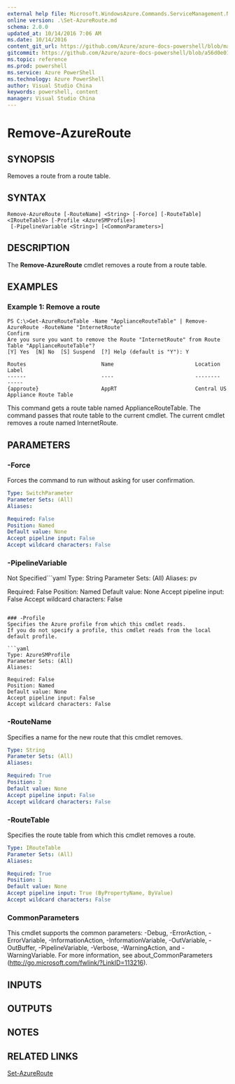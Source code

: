 ```yaml
---
external help file: Microsoft.WindowsAzure.Commands.ServiceManagement.Network.dll-Help.xml
online version: .\Set-AzureRoute.md
schema: 2.0.0
updated_at: 10/14/2016 7:06 AM
ms.date: 10/14/2016
content_git_url: https://github.com/Azure/azure-docs-powershell/blob/master/azureps-cmdlets-docs/ServiceManagement/Azure.Networking/v2.0/CmdletMDs/Remove-AzureRoute.md
gitcommit: https://github.com/Azure/azure-docs-powershell/blob/a56d0e01e65c2c33aa2af13dd29addc94ead6e88/azureps-cmdlets-docs/ServiceManagement/Azure.Networking/v2.0/CmdletMDs/Remove-AzureRoute.md
ms.topic: reference
ms.prod: powershell
ms.service: Azure PowerShell
ms.technology: Azure PowerShell
author: Visual Studio China
keywords: powershell, content
manager: Visual Studio China
---
```


# Remove-AzureRoute

## SYNOPSIS
Removes a route from a route table.

## SYNTAX

```
Remove-AzureRoute [-RouteName] <String> [-Force] [-RouteTable] <IRouteTable> [-Profile <AzureSMProfile>]
 [-PipelineVariable <String>] [<CommonParameters>]
```

## DESCRIPTION
The **Remove-AzureRoute** cmdlet removes a route from a route table.

## EXAMPLES

### Example 1: Remove a route
```
PS C:\>Get-AzureRouteTable -Name "ApplianceRouteTable" | Remove-AzureRoute -RouteName "InternetRoute"
Confirm
Are you sure you want to remove the Route "InternetRoute" from Route Table "ApplianceRouteTable"?
[Y] Yes  [N] No  [S] Suspend  [?] Help (default is "Y"): Y

Routes                        Name                          Location                      Label
------                        ----                          --------                      -----
{approute}                    AppRT                         Central US                    Appliance Route Table
```

This command gets a route table named ApplianceRouteTable.
The command passes that route table to the current cmdlet.
The current cmdlet removes a route named InternetRoute.

## PARAMETERS

### -Force
Forces the command to run without asking for user confirmation.

```yaml
Type: SwitchParameter
Parameter Sets: (All)
Aliases: 

Required: False
Position: Named
Default value: None
Accept pipeline input: False
Accept wildcard characters: False
```

### -PipelineVariable
Not Specified```yaml
Type: String
Parameter Sets: (All)
Aliases: pv

Required: False
Position: Named
Default value: None
Accept pipeline input: False
Accept wildcard characters: False
```

### -Profile
Specifies the Azure profile from which this cmdlet reads.
If you do not specify a profile, this cmdlet reads from the local default profile.

```yaml
Type: AzureSMProfile
Parameter Sets: (All)
Aliases: 

Required: False
Position: Named
Default value: None
Accept pipeline input: False
Accept wildcard characters: False
```

### -RouteName
Specifies a name for the new route that this cmdlet removes.

```yaml
Type: String
Parameter Sets: (All)
Aliases: 

Required: True
Position: 2
Default value: None
Accept pipeline input: False
Accept wildcard characters: False
```

### -RouteTable
Specifies the route table from which this cmdlet removes a route.

```yaml
Type: IRouteTable
Parameter Sets: (All)
Aliases: 

Required: True
Position: 1
Default value: None
Accept pipeline input: True (ByPropertyName, ByValue)
Accept wildcard characters: False
```

### CommonParameters
This cmdlet supports the common parameters: -Debug, -ErrorAction, -ErrorVariable, -InformationAction, -InformationVariable, -OutVariable, -OutBuffer, -PipelineVariable, -Verbose, -WarningAction, and -WarningVariable. For more information, see about_CommonParameters (http://go.microsoft.com/fwlink/?LinkID=113216).

## INPUTS

## OUTPUTS

## NOTES

## RELATED LINKS

[Set-AzureRoute](.\Set-AzureRoute.md)

